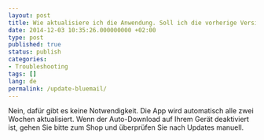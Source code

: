 ```yaml
---
layout: post
title: Wie aktualisiere ich die Anwendung. Soll ich die vorherige Version entfernen?
date: 2014-12-03 10:35:26.000000000 +02:00
type: post
published: true
status: publish
categories:
- Troubleshooting
tags: []
lang: de
permalink: /update-bluemail/
---
```


Nein, dafür gibt es keine Notwendigkeit. Die App wird automatisch alle zwei Wochen aktualisiert. Wenn der Auto-Download auf Ihrem Gerät deaktiviert ist, gehen Sie bitte zum Shop und überprüfen Sie nach Updates manuell.

